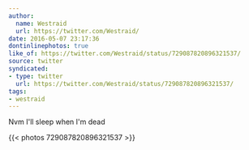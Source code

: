 ```yaml
---
author:
  name: Westraid
  url: https://twitter.com/Westraid/
date: 2016-05-07 23:17:36
dontinlinephotos: true
like_of: https://twitter.com/Westraid/status/729087820896321537/
source: twitter
syndicated:
- type: twitter
  url: https://twitter.com/Westraid/status/729087820896321537/
tags:
- westraid
---
```


Nvm I'll sleep when I'm dead 

{{< photos 729087820896321537 >}}